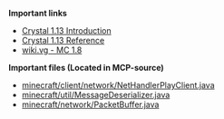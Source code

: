**Important links**
- [Crystal 1.13 Introduction](https://crystal-lang.org/reference/1.13/tutorials/basics/index.html)
- [Crystal 1.13 Reference](https://crystal-lang.org/reference/1.13/syntax_and_semantics/index.html)
- [wiki.vg - MC 1.8](https://wiki.vg/index.php?title=Protocol&oldid=7368)

**Important files (Located in MCP-source)**
- [minecraft/client/network/NetHandlerPlayClient.java](./MCP-source/src/minecraft/net/minecraft/client/network/NetHandlerPlayClient.java)
- [minecraft/util/MessageDeserializer.java](./MCP-source/src/minecraft/net/minecraft/util/MessageDeserializer.java)
- [minecraft/network/PacketBuffer.java](./MCP-source/src/minecraft/net/minecraft/network/PacketBuffer.java)